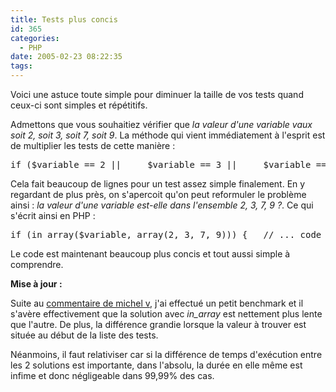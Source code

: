 ```yaml
---
title: Tests plus concis
id: 365
categories:
  - PHP
date: 2005-02-23 08:22:35
tags:
---
```


Voici une astuce toute simple pour diminuer la taille de vos tests quand ceux-ci sont simples et répétitifs.

Admettons que vous souhaitiez vérifier que _la valeur d'une variable vaux soit 2, soit 3, soit 7, soit 9_. La méthode qui vient immédiatement à l'esprit est de multiplier les tests de cette manière&nbsp;:
 <pre>if ($variable == 2 ||     $variable == 3 ||     $variable == 7 ||     $variable == 9 ) {   // ... code ... }</pre> 

Cela fait beaucoup de lignes pour un test assez simple finalement. En y regardant de plus près, on s'apercoit qu'on peut reformuler le problème ainsi&nbsp;: _la valeur d'une variable est-elle dans l'ensemble 2, 3, 7, 9 ?_. Ce qui s'écrit ainsi en PHP&nbsp;:
 <pre>if (in_array($variable, array(2, 3, 7, 9))) {   // ... code ... }</pre> 

Le code est maintenant beaucoup plus concis et tout aussi simple à comprendre.

**Mise à jour :**

Suite au [commentaire de michel v](http://www.dyingculture.net/blog/2005/02/23/347-tests-plus-concis#commentaire_1465 "Commentaire de michel v"), j'ai effectué un petit benchmark et il s'avère effectivement que la solution avec _in_array_ est nettement plus lente que l'autre. De plus, la différence grandie lorsque la valeur à trouver est située au début de la liste des tests.

Néanmoins, il faut relativiser car si la différence de temps d'exécution entre les 2 solutions est importante, dans l'absolu, la durée en elle même est infime et donc négligeable dans 99,99% des cas.